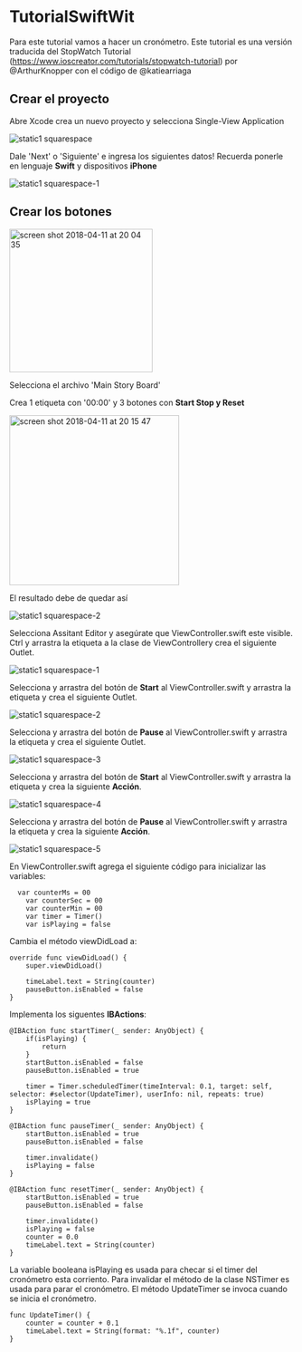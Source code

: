 # TutorialSwiftWit


Para este tutorial vamos a hacer un cronómetro. Este tutorial es una versión traducida del StopWatch Tutorial (https://www.ioscreator.com/tutorials/stopwatch-tutorial) por @ArthurKnopper con el código de @katiearriaga 

## Crear el proyecto 

Abre Xcode crea un nuevo proyecto y selecciona Single-View Application

![static1 squarespace](https://user-images.githubusercontent.com/17911474/38650581-56383926-3dc2-11e8-865c-83e91301f85e.png)

Dale 'Next' o 'Siguiente' e ingresa los siguientes datos! Recuerda ponerle en lenguaje **Swift** y dispositivos **iPhone**


![static1 squarespace-1](https://user-images.githubusercontent.com/17911474/38650724-0ed91de2-3dc3-11e8-92ff-b4b6cada3915.png)


## Crear los botones 
<img width="253" alt="screen shot 2018-04-11 at 20 04 35" src="https://user-images.githubusercontent.com/17911474/38651082-dc56598c-3dc4-11e8-8036-3898d0a9b63c.png">




Selecciona el archivo 'Main Story Board' 


Crea 1 etiqueta con '00:00' y 3 botones con **Start Stop y Reset**

<img width="300" alt="screen shot 2018-04-11 at 20 15 47" src="https://user-images.githubusercontent.com/17911474/38651167-58dd6e8c-3dc5-11e8-8228-5f97b5903c30.png">


El resultado debe de quedar así 



![static1 squarespace-2](https://user-images.githubusercontent.com/17911474/38651315-30878354-3dc6-11e8-9f17-19ef20cb2511.png)

Selecciona Assitant Editor y asegúrate que ViewController.swift este visible. Ctrl y arrastra  la etiqueta a la clase de ViewControllery crea el siguiente Outlet. 


![static1 squarespace-1](https://user-images.githubusercontent.com/17911474/38713656-deafafb6-3e97-11e8-8151-fbfbf8759e7f.png)

Selecciona y arrastra del botón de **Start** al ViewController.swift y arrastra la etiqueta y crea el siguiente Outlet. 

![static1 squarespace-2](https://user-images.githubusercontent.com/17911474/38713563-5ad0b44c-3e97-11e8-9506-9f7e53f015e1.png)


Selecciona y arrastra del botón de **Pause** al ViewController.swift y arrastra la etiqueta y crea el siguiente Outlet. 

![static1 squarespace-3](https://user-images.githubusercontent.com/17911474/38713564-5ae7f9e0-3e97-11e8-9a39-f58c7ea56cc6.png)

Selecciona y arrastra del botón de **Start** al ViewController.swift y arrastra la etiqueta y crea la siguiente **Acción**. 

![static1 squarespace-4](https://user-images.githubusercontent.com/17911474/38713565-5afae38e-3e97-11e8-854e-1bd66411314e.png)

Selecciona y arrastra del botón de **Pause** al ViewController.swift y arrastra la etiqueta y crea la siguiente **Acción**.

![static1 squarespace-5](https://user-images.githubusercontent.com/17911474/38713566-5b0f169c-3e97-11e8-95f5-c339614e494d.png)

En ViewController.swift agrega el siguiente código para inicializar las variables: 

```
  var counterMs = 00
    var counterSec = 00
    var counterMin = 00
    var timer = Timer()
    var isPlaying = false
```

Cambia el método viewDidLoad a: 


```
override func viewDidLoad() {
    super.viewDidLoad()
        
    timeLabel.text = String(counter)
    pauseButton.isEnabled = false
}

```

Implementa los siguentes **IBActions**: 
```
@IBAction func startTimer(_ sender: AnyObject) {
    if(isPlaying) {
        return
    }
    startButton.isEnabled = false
    pauseButton.isEnabled = true
        
    timer = Timer.scheduledTimer(timeInterval: 0.1, target: self, selector: #selector(UpdateTimer), userInfo: nil, repeats: true)
    isPlaying = true
}
    
@IBAction func pauseTimer(_ sender: AnyObject) {
    startButton.isEnabled = true
    pauseButton.isEnabled = false
        
    timer.invalidate()
    isPlaying = false
}

@IBAction func resetTimer(_ sender: AnyObject) {
    startButton.isEnabled = true
    pauseButton.isEnabled = false
        
    timer.invalidate()
    isPlaying = false
    counter = 0.0
    timeLabel.text = String(counter)
}
```
La variable booleana isPlaying es usada para checar si el timer del cronómetro esta corriento. Para invalidar el método de la clase NSTimer es usada para parar el cronómetro. El método UpdateTimer se invoca cuando se inicia el cronómetro.

```
func UpdateTimer() {
    counter = counter + 0.1
    timeLabel.text = String(format: "%.1f", counter)
}

```
